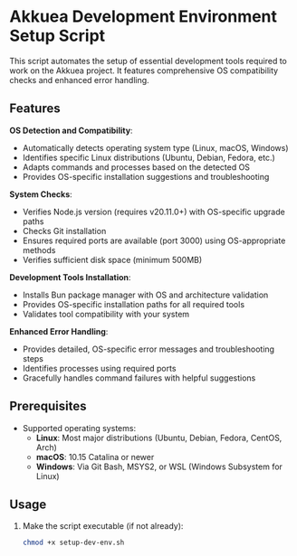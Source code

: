 # Akkuea Development Environment Setup Script

This script automates the setup of essential development tools required to work on the Akkuea project. It features comprehensive OS compatibility checks and enhanced error handling.

## Features

**OS Detection and Compatibility**:

- Automatically detects operating system type (Linux, macOS, Windows)
- Identifies specific Linux distributions (Ubuntu, Debian, Fedora, etc.)
- Adapts commands and processes based on the detected OS
- Provides OS-specific installation suggestions and troubleshooting

**System Checks**:

- Verifies Node.js version (requires v20.11.0+) with OS-specific upgrade paths
- Checks Git installation
- Ensures required ports are available (port 3000) using OS-appropriate methods
- Verifies sufficient disk space (minimum 500MB)

**Development Tools Installation**:

- Installs Bun package manager with OS and architecture validation
- Provides OS-specific installation paths for all required tools
- Validates tool compatibility with your system

**Enhanced Error Handling**:

- Provides detailed, OS-specific error messages and troubleshooting steps
- Identifies processes using required ports
- Gracefully handles command failures with helpful suggestions

## Prerequisites

- Supported operating systems:
  - **Linux**: Most major distributions (Ubuntu, Debian, Fedora, CentOS, Arch)
  - **macOS**: 10.15 Catalina or newer
  - **Windows**: Via Git Bash, MSYS2, or WSL (Windows Subsystem for Linux)

## Usage

1. Make the script executable (if not already):
   ```bash
   chmod +x setup-dev-env.sh
   ```
